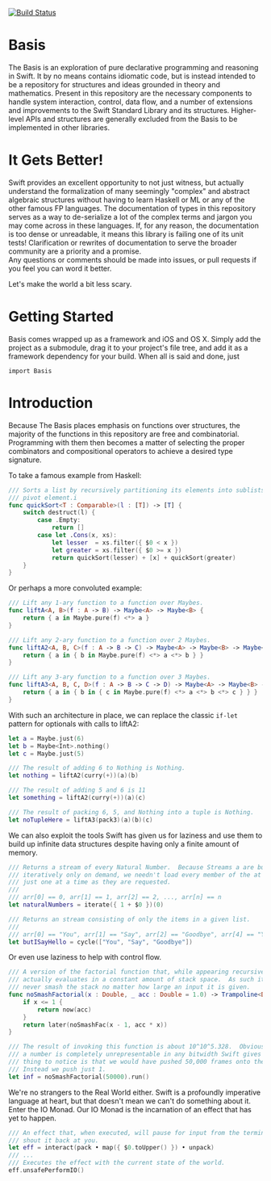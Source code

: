 [![Build Status](https://travis-ci.org/typelift/Basis.svg?branch=master)](https://travis-ci.org/typelift/Basis)

Basis
=====

The Basis is an exploration of pure declarative programming and reasoning in 
Swift.  It by no means contains idiomatic code, but is instead intended to be a
repository for structures and ideas grounded in theory and mathematics.  Present
in this repository are the necessary components to handle system interaction, 
control, data flow, and a number of extensions and improvements to the Swift 
Standard Library and its structures.  Higher-level APIs and structures are 
generally excluded from the Basis to be implemented in other libraries.
 

It Gets Better!
===============

Swift provides an excellent opportunity to not just witness, but actually 
understand the formalization of many seemingly "complex" and abstract algebraic
structures without having to learn Haskell or ML or any of the other famous FP 
languages.  The documentation of types in this repository serves as a way to 
de-serialize a lot of the complex terms and jargon you may come across in these 
languages.  If, for any reason, the documentation is too dense or unreadable, it
means this library is failing one of its unit tests!  Clarification or rewrites
of documentation to serve the broader community are a priority and a promise.  
Any questions or comments should be made into issues, or pull requests if you 
feel you can word it better.

Let's make the world a bit less scary.

Getting Started
===============

Basis comes wrapped up as a framework and iOS and OS X.  Simply add the project
as a submodule, drag it to your project's file tree, and add it as a framework 
dependency for your build.  When all is said and done, just 

```
import Basis
``` 

Introduction
============

Because The Basis places emphasis on functions over structures, the majority of
the functions in this repository are free and combinatorial.  Programming with
them then becomes a matter of selecting the proper combinators and compositional
operators to achieve a desired type signature.

To take a famous example from Haskell:

```Swift
/// Sorts a list by recursively partitioning its elements into sublists around a
/// pivot element.i
func quickSort<T : Comparable>(l : [T]) -> [T] {
    switch destruct(l) {
        case .Empty:
            return []
        case let .Cons(x, xs):
            let lesser  = xs.filter({ $0 < x })
            let greater = xs.filter({ $0 >= x })
            return quickSort(lesser) + [x] + quickSort(greater)
    }
}
```

Or perhaps a more convoluted example:

```Swift
/// Lift any 1-ary function to a function over Maybes.
func liftA<A, B>(f : A -> B) -> Maybe<A> -> Maybe<B> {
    return { a in Maybe.pure(f) <*> a }
}

/// Lift any 2-ary function to a function over 2 Maybes.   
func liftA2<A, B, C>(f : A -> B -> C) -> Maybe<A> -> Maybe<B> -> Maybe<C> {
    return { a in { b in Maybe.pure(f) <*> a <*> b } }
}

/// Lift any 3-ary function to a function over 3 Maybes.
func liftA3<A, B, C, D>(f : A -> B -> C -> D) -> Maybe<A> -> Maybe<B> -> Maybe<C> -> Maybe <D> {
    return { a in { b in { c in Maybe.pure(f) <*> a <*> b <*> c } } }
}
```

With such an architecture in place, we can replace the classic `if-let` pattern
for optionals with calls to liftA2:

```Swift
let a = Maybe.just(6)
let b = Maybe<Int>.nothing()
let c = Maybe.just(5)

/// The result of adding 6 to Nothing is Nothing.
let nothing = liftA2(curry(+))(a)(b)

/// The result of adding 5 and 6 is 11
let something = liftA2(curry(+))(a)(c)

/// The result of packing 6, 5, and Nothing into a tuple is Nothing.
let noTupleHere = liftA3(pack3)(a)(b)(c)
```

We can also exploit the tools Swift has given us for laziness and use them to
build up infinite data structures despite having only a finite amount of memory.

```Swift
/// Returns a stream of every Natural Number.  Because Streams a are built up 
/// iteratively only on demand, we needn't load every member of the at once, 
/// just one at a time as they are requested. 
///
/// arr[0] == 0, arr[1] == 1, arr[2] == 2, ..., arr[n] == n
let naturalNumbers = iterate({ 1 + $0 })(0)

/// Returns an stream consisting of only the items in a given list.
///
/// arr[0] == "You", arr[1] == "Say", arr[2] == "Goodbye", arr[4] == "You", ...
let butISayHello = cycle(["You", "Say", "Goodbye"])
```

Or even use laziness to help with control flow.

```Swift
/// A version of the factorial function that, while appearing recursive,
/// actually evaluates in a constant amount of stack space.  As such it will
/// never smash the stack no matter how large an input it is given. 
func noSmashFactorial(x : Double, _ acc : Double = 1.0) -> Trampoline<Double> {
    if x <= 1 {
        return now(acc)
    }
    return later(noSmashFac(x - 1, acc * x))
}

/// The result of invoking this function is about 10^10^5.328.  Obviously, such
/// a number is completely unrepresentable in any bitwidth Swift gives us.  The 
/// thing to notice is that we would have pushed 50,000 frames onto the stack.  
/// Instead we push just 1. 
let inf = noSmashFactorial(50000).run()
```

We're no strangers to the Real World either.  Swift is a profoundly imperative
language at heart, but that doesn't mean we can't do something about it.  Enter
the IO Monad.  Our IO Monad is the incarnation of an effect that has yet to
happen.

```Swift
/// An effect that, when executed, will pause for input from the terminal, then
/// shout it back at you.
let eff = interact(pack • map({ $0.toUpper() }) • unpack)
/// ...
/// Executes the effect with the current state of the world.
eff.unsafePerformIO()
```

